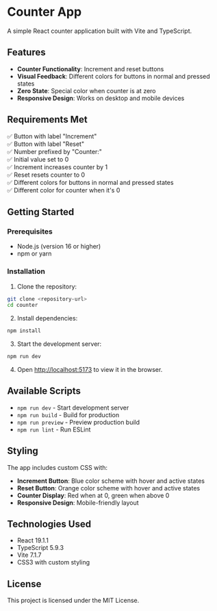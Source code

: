 # Counter App

A simple React counter application built with Vite and TypeScript.

## Features

- **Counter Functionality**: Increment and reset buttons
- **Visual Feedback**: Different colors for buttons in normal and pressed states
- **Zero State**: Special color when counter is at zero
- **Responsive Design**: Works on desktop and mobile devices

## Requirements Met

✅ Button with label "Increment"  
✅ Button with label "Reset"  
✅ Number prefixed by "Counter:"  
✅ Initial value set to 0  
✅ Increment increases counter by 1  
✅ Reset resets counter to 0  
✅ Different colors for buttons in normal and pressed states  
✅ Different color for counter when it's 0  

## Getting Started

### Prerequisites

- Node.js (version 16 or higher)
- npm or yarn

### Installation

1. Clone the repository:
```bash
git clone <repository-url>
cd counter
```

2. Install dependencies:
```bash
npm install
```

3. Start the development server:
```bash
npm run dev
```

4. Open [http://localhost:5173](http://localhost:5173) to view it in the browser.

## Available Scripts

- `npm run dev` - Start development server
- `npm run build` - Build for production
- `npm run preview` - Preview production build
- `npm run lint` - Run ESLint

## Styling

The app includes custom CSS with:
- **Increment Button**: Blue color scheme with hover and active states
- **Reset Button**: Orange color scheme with hover and active states
- **Counter Display**: Red when at 0, green when above 0
- **Responsive Design**: Mobile-friendly layout

## Technologies Used

- React 19.1.1
- TypeScript 5.9.3
- Vite 7.1.7
- CSS3 with custom styling

## License

This project is licensed under the MIT License.